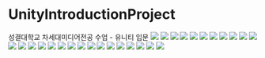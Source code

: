# UnityIntroductionProject
성결대학교 차세대미디어전공 수업 - 유니티 입문
<img src = "https://media.discordapp.net/attachments/551371669315256330/1113248039243616347/image.png?width=2286&height=1288">
<img src = "https://media.discordapp.net/attachments/551371669315256330/1113248964154769418/-02.png?width=2290&height=1288">
<img src = "https://media.discordapp.net/attachments/551371669315256330/1113248964523872357/-03.png?width=2290&height=1288">
<img src = "https://media.discordapp.net/attachments/551371669315256330/1113248964523872357/-03.png?width=2290&height=1288">
<img src = "https://media.discordapp.net/attachments/551371669315256330/1113248965194952754/-04.png?width=2290&height=1288">
<img src = "https://media.discordapp.net/attachments/551371669315256330/1113248965912182824/-05.png?width=2290&height=1288">
<img src = "https://media.discordapp.net/attachments/551371669315256330/1113248966809763972/-06.png?width=2290&height=1288">
<img src = "https://media.discordapp.net/attachments/551371669315256330/1113248967506022420/-07.png?width=2290&height=1288">
<img src = "https://media.discordapp.net/attachments/551371669315256330/1113248968026112070/-08.png?width=2290&height=1288">
<img src = "https://media.discordapp.net/attachments/551371669315256330/1113248968026112070/-09.png?width=2290&height=1288">
<img src = "https://media.discordapp.net/attachments/551371669315256330/1113248968026112070/-10.png?width=2290&height=1288">
<img src = "https://media.discordapp.net/attachments/551371669315256330/1113248968026112070/-11.png?width=2290&height=1288">
<img src = "https://media.discordapp.net/attachments/551371669315256330/1113248968026112070/-12.png?width=2290&height=1288">
<img src = "https://media.discordapp.net/attachments/551371669315256330/1113248968026112070/-13.png?width=2290&height=1288">
<img src = "https://media.discordapp.net/attachments/551371669315256330/1113248968026112070/-14.png?width=2290&height=1288">
<img src = "https://media.discordapp.net/attachments/551371669315256330/1113248968026112070/-15.png?width=2290&height=1288">
<img src = "https://media.discordapp.net/attachments/551371669315256330/1113248968026112070/-16.png?width=2290&height=1288">
<img src = "https://media.discordapp.net/attachments/551371669315256330/1113248968026112070/-17.png?width=2290&height=1288">
<img src = "https://media.discordapp.net/attachments/551371669315256330/1113248968026112070/-18.png?width=2290&height=1288">
<img src = "https://media.discordapp.net/attachments/551371669315256330/1113248968026112070/-19.png?width=2290&height=1288">
<img src = "https://media.discordapp.net/attachments/551371669315256330/1113248968026112070/-20.png?width=2290&height=1288">
<img src = "https://media.discordapp.net/attachments/551371669315256330/1113248968026112070/-21.png?width=2290&height=1288">
<img src = "https://media.discordapp.net/attachments/551371669315256330/1113248968026112070/-22.png?width=2290&height=1288">
<img src = "https://media.discordapp.net/attachments/551371669315256330/1113248968026112070/-23.png?width=2290&height=1288">
<img src = "https://media.discordapp.net/attachments/551371669315256330/1113248968026112070/-24.png?width=2290&height=1288">
<img src = "https://media.discordapp.net/attachments/551371669315256330/1113248968026112070/-25.png?width=2290&height=1288">
<img src = "https://media.discordapp.net/attachments/551371669315256330/1113248968026112070/-26.png?width=2290&height=1288">
